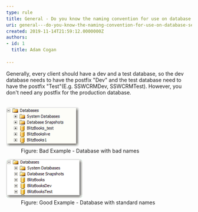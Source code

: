 ```yaml
---
type: rule
title: General - Do you know the naming convention for use on database server test and production?
uri: general---do-you-know-the-naming-convention-for-use-on-database-server-test-and-production
created: 2019-11-14T21:59:12.0000000Z
authors:
- id: 1
  title: Adam Cogan

---
```




<span class='intro'> <p class="ssw15-rteElement-P">Generally, every client should have a dev and a test database, so the dev database needs to have the postfix &quot;Dev&quot; and the test database need to have the postfix &quot;Test&quot;(E.g. SSWCRMDev, SSWCRMTest). However, you don't need any postfix for the&#160;production database.​​​<br><br></p> </span>

<dl class="badImage"><dt><img src="BadDBName.png" alt="BadDBName.png" />​</dt><dd>Figure&#58; Bad Example -&#160;Database with bad names<br></dd></dl><dl class="goodImage"><dt><img src="GoodDBName.png" alt="GoodDBName.png" /></dt><dd>Figure&#58; Good Example -&#160;​Database with standard names</dd></dl>​<br>


